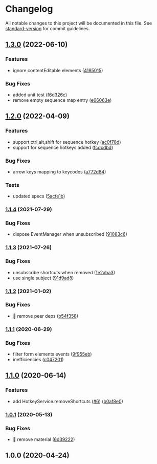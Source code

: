 # Changelog

All notable changes to this project will be documented in this file. See [standard-version](https://github.com/conventional-changelog/standard-version) for commit guidelines.

## [1.3.0](https://github.com/ngneat/hotkeys/compare/v1.2.0...v1.3.0) (2022-06-10)


### Features

* ignore contentEditable elements ([4185015](https://github.com/ngneat/hotkeys/commit/4185015fb21e22f7f69ec7c885aafac5b2778a32))


### Bug Fixes

* added unit test ([f6d326c](https://github.com/ngneat/hotkeys/commit/f6d326cb515c651567f387fc0a21987f2edea785))
* remove empty sequence map entry ([e66063e](https://github.com/ngneat/hotkeys/commit/e66063e735c92977d5c4afa213284eeaaa0a5458))

## [1.2.0](https://github.com/ngneat/hotkeys/compare/v1.1.4...v1.2.0) (2022-04-09)


### Features

* support ctrl,alt,shift for sequence hotkey ([ac0f78d](https://github.com/ngneat/hotkeys/commit/ac0f78d5ff25ec4e0117c9f47de0ce598bc52418))
* support for sequence hotkeys added ([fcdcdbd](https://github.com/ngneat/hotkeys/commit/fcdcdbd5403e9bd21b832fd9a90abb88fc6b5d5b))


### Bug Fixes

* arrow keys mapping to keycodes ([a772d84](https://github.com/ngneat/hotkeys/commit/a772d843efdb2ff7775e18f3a4aa6e83f6320d4e))


### Tests

* updated specs ([5acfe1b](https://github.com/ngneat/hotkeys/commit/5acfe1b0918e0d414c2f86e98f1511ccca06719e))

### [1.1.4](https://github.com/ngneat/hotkeys/compare/v1.1.3...v1.1.4) (2021-07-29)


### Bug Fixes

* dispose EventManager when unsubscribed ([91083c6](https://github.com/ngneat/hotkeys/commit/91083c6fc735f60e0851fcabba69bc373c5f90e2))

### [1.1.3](https://github.com/ngneat/hotkeys/compare/v1.1.2...v1.1.3) (2021-07-26)


### Bug Fixes

* unsubscribe shortcuts when removed ([1e2aba3](https://github.com/ngneat/hotkeys/commit/1e2aba3bb5256231ef1542aceb7744298888ec4c))
* use single subject ([91d9ad8](https://github.com/ngneat/hotkeys/commit/91d9ad8409df0989ad7f94be9299d188cabbf6db))

### [1.1.2](https://github.com/ngneat/hotkeys/compare/v1.1.1...v1.1.2) (2021-01-02)


### Bug Fixes

* 🐛 remove peer deps ([b54f358](https://github.com/ngneat/hotkeys/commit/b54f3589ea8dcd1fafe8b115f9f4d84b9691d216))

### [1.1.1](https://github.com/ngneat/hotkeys/compare/v1.1.0...v1.1.1) (2020-06-29)


### Bug Fixes

* filter form elements events ([9f955eb](https://github.com/ngneat/hotkeys/commit/9f955eb7498913f96111710e5b1c8a5f0fe58e9f))
* inefficiencies ([c047201](https://github.com/ngneat/hotkeys/commit/c047201b5900d034111ec6e560227bdb5d6dcb77))

## [1.1.0](https://github.com/ngneat/hotkeys/compare/v1.0.1...v1.1.0) (2020-06-14)


### Features

* add HotkeyService.removeShortcuts ([#6](https://github.com/ngneat/hotkeys/issues/6)) ([b0af8e0](https://github.com/ngneat/hotkeys/commit/b0af8e0e25405a823344184c476c7138d27282ed))

### [1.0.1](https://github.com/ngneat/hotkeys/compare/v1.0.0...v1.0.1) (2020-05-13)


### Bug Fixes

* 🐛 remove material ([6d39222](https://github.com/ngneat/hotkeys/commit/6d3922297fc071ce72baa681e3d5789c4e2b4e10))

## 1.0.0 (2020-04-24)
